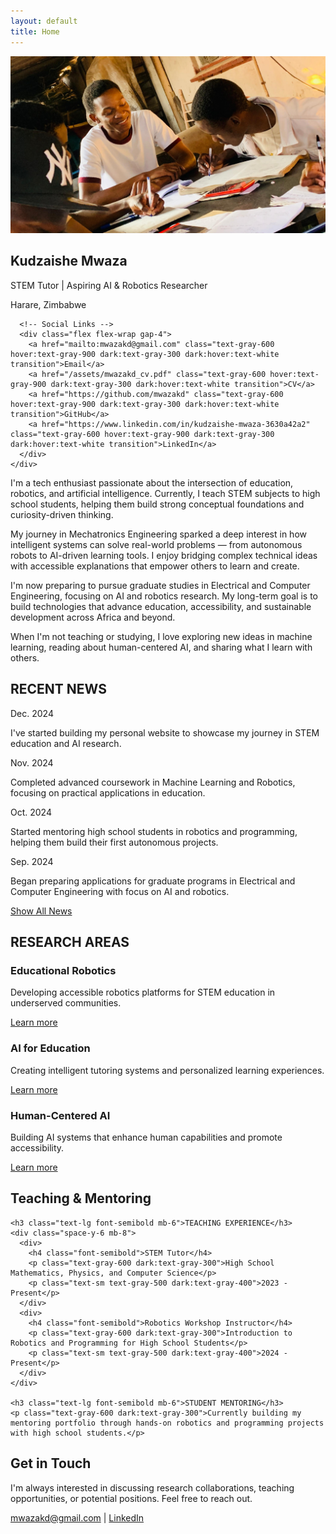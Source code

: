 ```yaml
---
layout: default
title: Home
---
```


<!-- Hero Section -->
<section class="max-w-4xl mx-auto px-4 pt-8 pb-16">
  <!-- Professional Header with Name and Image -->
  <div class="flex flex-col lg:flex-row items-center gap-8 mb-16">
    <div class="flex-shrink-0">
      <img src="/assets/images/tutor5.jpg" alt="Kudzaishe Mwaza" class="w-32 h-32 rounded-full shadow-lg object-cover">
    </div>
    <div class="flex-1 text-left">
      <h1 class="text-4xl font-bold mb-2">Kudzaishe Mwaza</h1>
      <p class="text-xl text-gray-600 dark:text-gray-300 mb-2">STEM Tutor | Aspiring AI & Robotics Researcher</p>
      <p class="text-gray-500 dark:text-gray-400 mb-6">Harare, Zimbabwe</p>
      
      <!-- Social Links -->
      <div class="flex flex-wrap gap-4">
        <a href="mailto:mwazakd@gmail.com" class="text-gray-600 hover:text-gray-900 dark:text-gray-300 dark:hover:text-white transition">Email</a>
        <a href="/assets/mwazakd_cv.pdf" class="text-gray-600 hover:text-gray-900 dark:text-gray-300 dark:hover:text-white transition">CV</a>
        <a href="https://github.com/mwazakd" class="text-gray-600 hover:text-gray-900 dark:text-gray-300 dark:hover:text-white transition">GitHub</a>
        <a href="https://www.linkedin.com/in/kudzaishe-mwaza-3630a42a2" class="text-gray-600 hover:text-gray-900 dark:text-gray-300 dark:hover:text-white transition">LinkedIn</a>
      </div>
    </div>
  </div>
  
  <!-- About Section -->
  <div class="mb-16">
    <div class="text-left">
      <p class="text-lg leading-relaxed mb-4">
        I'm a tech enthusiast passionate about the intersection of education, robotics, and artificial intelligence. Currently, I teach STEM subjects to high school students, helping them build strong conceptual foundations and curiosity-driven thinking.
      </p>
      <p class="text-lg leading-relaxed mb-4">
        My journey in Mechatronics Engineering sparked a deep interest in how intelligent systems can solve real-world problems — from autonomous robots to AI-driven learning tools. I enjoy bridging complex technical ideas with accessible explanations that empower others to learn and create.
      </p>
      <p class="text-lg leading-relaxed mb-4">
        I'm now preparing to pursue graduate studies in Electrical and Computer Engineering, focusing on AI and robotics research. My long-term goal is to build technologies that advance education, accessibility, and sustainable development across Africa and beyond.
      </p>
      <p class="text-lg leading-relaxed">
        When I'm not teaching or studying, I love exploring new ideas in machine learning, reading about human-centered AI, and sharing what I learn with others.
      </p>
    </div>
  </div>
</section>

<!-- Recent News Section -->
<section class="bg-gray-50 dark:bg-gray-800 py-16">
  <div class="max-w-4xl mx-auto px-4">
    <h2 class="text-2xl font-bold mb-8">RECENT NEWS</h2>
    <div class="space-y-6">
      <div class="flex items-start gap-4">
        <span class="text-sm text-gray-500 dark:text-gray-400 font-mono whitespace-nowrap">Dec. 2024</span>
        <p class="text-gray-700 dark:text-gray-300">I've started building my personal website to showcase my journey in STEM education and AI research.</p>
      </div>
      <div class="flex items-start gap-4">
        <span class="text-sm text-gray-500 dark:text-gray-400 font-mono whitespace-nowrap">Nov. 2024</span>
        <p class="text-gray-700 dark:text-gray-300">Completed advanced coursework in Machine Learning and Robotics, focusing on practical applications in education.</p>
      </div>
      <div class="flex items-start gap-4">
        <span class="text-sm text-gray-500 dark:text-gray-400 font-mono whitespace-nowrap">Oct. 2024</span>
        <p class="text-gray-700 dark:text-gray-300">Started mentoring high school students in robotics and programming, helping them build their first autonomous projects.</p>
      </div>
      <div class="flex items-start gap-4">
        <span class="text-sm text-gray-500 dark:text-gray-400 font-mono whitespace-nowrap">Sep. 2024</span>
        <p class="text-gray-700 dark:text-gray-300">Began preparing applications for graduate programs in Electrical and Computer Engineering with focus on AI and robotics.</p>
      </div>
    </div>
    <div class="mt-6">
      <a href="#" class="text-blue-600 hover:text-blue-800 dark:text-blue-400 dark:hover:text-blue-300">Show All News</a>
    </div>
  </div>
</section>

<!-- Research Areas Section -->
<section class="py-16">
  <div class="max-w-4xl mx-auto px-4">
    <h2 class="text-2xl font-bold mb-8">RESEARCH AREAS</h2>
    <div class="grid md:grid-cols-3 gap-8">
      <div class="text-center">
        <h3 class="text-lg font-semibold mb-4">Educational Robotics</h3>
        <p class="text-gray-600 dark:text-gray-300 mb-4">Developing accessible robotics platforms for STEM education in underserved communities.</p>
        <a href="/research" class="text-blue-600 hover:text-blue-800 dark:text-blue-400 dark:hover:text-blue-300">Learn more</a>
      </div>
      <div class="text-center">
        <h3 class="text-lg font-semibold mb-4">AI for Education</h3>
        <p class="text-gray-600 dark:text-gray-300 mb-4">Creating intelligent tutoring systems and personalized learning experiences.</p>
        <a href="/research" class="text-blue-600 hover:text-blue-800 dark:text-blue-400 dark:hover:text-blue-300">Learn more</a>
      </div>
      <div class="text-center">
        <h3 class="text-lg font-semibold mb-4">Human-Centered AI</h3>
        <p class="text-gray-600 dark:text-gray-300 mb-4">Building AI systems that enhance human capabilities and promote accessibility.</p>
        <a href="/research" class="text-blue-600 hover:text-blue-800 dark:text-blue-400 dark:hover:text-blue-300">Learn more</a>
      </div>
    </div>
  </div>
</section>

<!-- Teaching Section -->
<section class="bg-gray-50 dark:bg-gray-800 py-16">
  <div class="max-w-4xl mx-auto px-4">
    <h2 class="text-2xl font-bold mb-8">Teaching & Mentoring</h2>
    
    <h3 class="text-lg font-semibold mb-6">TEACHING EXPERIENCE</h3>
    <div class="space-y-6 mb-8">
      <div>
        <h4 class="font-semibold">STEM Tutor</h4>
        <p class="text-gray-600 dark:text-gray-300">High School Mathematics, Physics, and Computer Science</p>
        <p class="text-sm text-gray-500 dark:text-gray-400">2023 - Present</p>
      </div>
      <div>
        <h4 class="font-semibold">Robotics Workshop Instructor</h4>
        <p class="text-gray-600 dark:text-gray-300">Introduction to Robotics and Programming for High School Students</p>
        <p class="text-sm text-gray-500 dark:text-gray-400">2024 - Present</p>
      </div>
    </div>
    
    <h3 class="text-lg font-semibold mb-6">STUDENT MENTORING</h3>
    <p class="text-gray-600 dark:text-gray-300">Currently building my mentoring portfolio through hands-on robotics and programming projects with high school students.</p>
  </div>
</section>

<!-- Get in Touch Section -->
<section id="contact" class="py-16">
  <div class="max-w-4xl mx-auto px-4 text-center">
    <h2 class="text-2xl font-bold mb-8">Get in Touch</h2>
    <p class="text-lg text-gray-600 dark:text-gray-300 mb-8">
      I'm always interested in discussing research collaborations, teaching opportunities, or potential positions. Feel free to reach out.
    </p>
    <div class="flex justify-center space-x-6">
      <a href="mailto:mwazakd@gmail.com" class="text-blue-600 hover:text-blue-800 dark:text-blue-400 dark:hover:text-blue-300">mwazakd@gmail.com</a>
      <span class="text-gray-400">|</span>
      <a href="https://www.linkedin.com/in/kudzaishe-mwaza-3630a42a2" class="text-blue-600 hover:text-blue-800 dark:text-blue-400 dark:hover:text-blue-300">LinkedIn</a>
    </div>
  </div>
</section>
